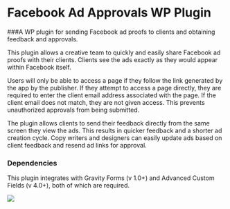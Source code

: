 # Facebook Ad Approvals WP Plugin
###A WP plugin for sending Facebook ad proofs to clients and obtaining feedback and approvals.

This plugin allows a creative team to quickly and easily share Facebook ad proofs with their clients. Clients see the ads exactly as they would appear within Facebook itself. 

Users will only be able to access a page if they follow the link generated by the app by the publisher. If they attempt to access a page directly, they are required to enter the client email address associated with the page. If the client email does not match, they are not given access. This prevents unauthorized approvals from being submitted.

The plugin allows clients to send their feedback directly from the same screen they view the ads. This results in quicker feedback and a shorter ad creation cycle. Copy writers and designers can easily update ads based on client feedback and resend ad links for approval.

### Dependencies
This plugin integrates with Gravity Forms (v 1.0+) and Advanced Custom Fields (v 4.0+), both of which are required.

<img src=http://i.imgur.com/jILo3.png>
